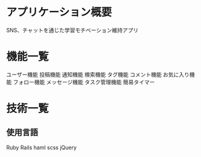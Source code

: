 # アプリケーション概要
SNS、チャットを通じた学習モチベーション維持アプリ

# 機能一覧
ユーザー機能
投稿機能
通知機能
検索機能
タグ機能
コメント機能
お気に入り機能
フォロー機能
メッセージ機能
タスク管理機能
簡易タイマー

# 技術一覧
## 使用言語
Ruby
Rails
haml
scss
jQuery

